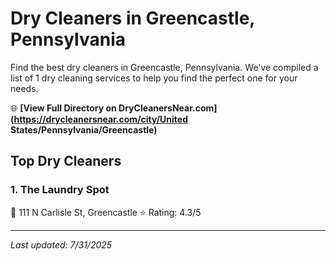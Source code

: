 # Dry Cleaners in Greencastle, Pennsylvania

Find the best dry cleaners in Greencastle, Pennsylvania. We've compiled a list of 1 dry cleaning services to help you find the perfect one for your needs.

🌐 **[View Full Directory on DryCleanersNear.com](https://drycleanersnear.com/city/United States/Pennsylvania/Greencastle)**

## Top Dry Cleaners

### 1. The Laundry Spot
📍 111 N Carlisle St, Greencastle
⭐ Rating: 4.3/5


---

*Last updated: 7/31/2025*
